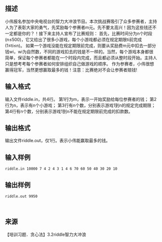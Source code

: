 ## 描述

小伟报名参加中央电视台的智力大冲浪节目。本次挑战赛吸引了众多参赛者，主持人为了表彰大家的勇气，先奖励每个参赛者m元。先不要太高兴！因为这些钱还不一定都是你的？！接下来主持人宣布了比赛规则： 首先，比赛时间分为n个时段(n≤500)，它又给出了很多小游戏，每个小游戏都必须在规定期限ti前完成(1≤ti≤n)。 如果一个游戏没能在规定期限前完成，则要从奖励费m元中扣去一部分钱wi，wi为自然数，不同的游戏扣去的钱是不一样的。当然，每个游戏本身都很简单，保证每个参赛者都能在一个时段内完成，而且都必须从整时段开始。主持人只是想考考每个参赛者如何安排组织自己做游戏的顺序。 作为参赛者，小伟很想赢得冠军，当然更想赢取最多的钱！注意：比赛绝对不会让参赛者赔钱! 

## 输入格式

输入文件riddle.in，共4行。 第1行为m，表示一开始奖励给每位参赛者的钱； 第2行为n，表示有n个小游戏； 第3行有n个数，分别表示游戏1到n的规定完成期限； 第4行有n个数，分别表示游戏1到n不能在规定期限前完成的扣款数。

## 输出格式

输出文件riddle.out，仅1行。表示小伟能赢取最多的钱。

## 输入样例

```plaintext
riddle.in 10000 7 4 2 4 3 1 4 6 70 60 50 40 30 20 10 
```

## 输出样例

```plaintext
riddle.out 9950 
```



 

## 来源

【培训习题．贪心法】3.2riddle智力大冲浪

